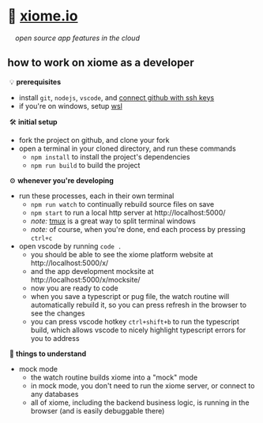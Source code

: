 
# 💠 [xiome.io](https://xiome.io/)

&nbsp; &nbsp; *open source app features in the cloud*

## how to work on xiome as a developer

&nbsp;💡 **prerequisites**
- install `git`, `nodejs`, `vscode`, and [connect github with ssh keys](https://docs.github.com/en/authentication/connecting-to-github-with-ssh)
- if you're on windows, setup [wsl](https://en.wikipedia.org/wiki/Windows_Subsystem_for_Linux)

&nbsp;🛠️ **initial setup**
- fork the project on github, and clone your fork
- open a terminal in your cloned directory, and run these commands
  - `npm install` to install the project's dependencies
  - `npm run build` to build the project

&nbsp;⚙️ **whenever you're developing**
- run these processes, each in their own terminal
  - `npm run watch` to continually rebuild source files on save
  - `npm start` to run a local http server at http://localhost:5000/
  - *note:* [tmux](https://en.wikipedia.org/wiki/Tmux) is a great way to split terminal windows
  - *note:* of course, when you're done, end each process by pressing `ctrl+c`
- open vscode by running `code .`
  - you should be able to see the xiome platform website at http://localhost:5000/x/
  - and the app development mocksite at http://localhost:5000/x/mocksite/
  - now you are ready to code
  - when you save a typescript or pug file, the watch routine will automatically rebuild it, so you can press refresh in the browser to see the changes
  - you can press vscode hotkey `ctrl+shift+b` to run the typescript build, which allows vscode to nicely highlight typescript errors for you to address

&nbsp;🧠 **things to understand**
- mock mode
  - the watch routine builds xiome into a "mock" mode
  - in mock mode, you don't need to run the xiome server, or connect to any databases
  - all of xiome, including the backend business logic, is running in the browser (and is easily debuggable there)
